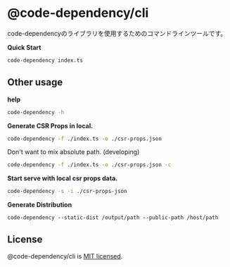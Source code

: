 # @code-dependency/cli

code-dependencyのライブラリを使用するためのコマンドラインツールです。

**Quick Start**

```sh
code-dependency index.ts
```

## Other usage

**help**

```sh
code-dependency -h
```

**Generate CSR Props in local.**

```sh
code-dependency -f ./index.ts -o ./csr-props.json
```

Don't want to mix absolute path. (developing)

```sh
code-dependency -f ./index.ts -o ./csr-props.json -c
```

**Start serve with local csr props data.**

```sh
code-dependency -s -i ./csr-props-json
```

**Generate Distribution**

```
code-dependency --static-dist /output/path --public-path /host/path
```

## License

@code-dependency/cli is [MIT licensed](https://github.com/Himenon/code-dependency/blob/master/LICENSE).
